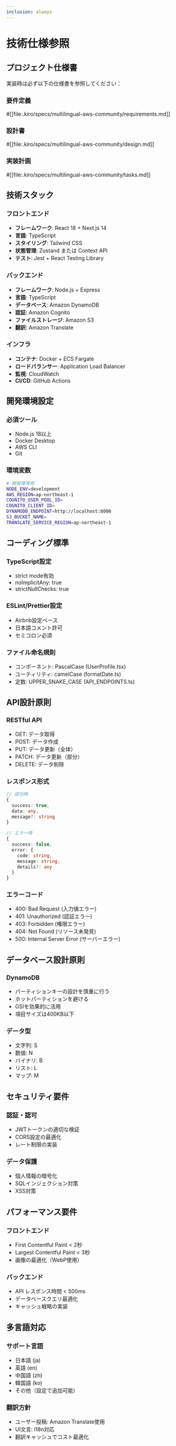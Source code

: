 ```yaml
---
inclusion: always
---
```


# 技術仕様参照

## プロジェクト仕様書
実装時は必ず以下の仕様書を参照してください：

### 要件定義
#[[file:.kiro/specs/multilingual-aws-community/requirements.md]]

### 設計書
#[[file:.kiro/specs/multilingual-aws-community/design.md]]

### 実装計画
#[[file:.kiro/specs/multilingual-aws-community/tasks.md]]

## 技術スタック

### フロントエンド
- **フレームワーク**: React 18 + Next.js 14
- **言語**: TypeScript
- **スタイリング**: Tailwind CSS
- **状態管理**: Zustand または Context API
- **テスト**: Jest + React Testing Library

### バックエンド
- **フレームワーク**: Node.js + Express
- **言語**: TypeScript
- **データベース**: Amazon DynamoDB
- **認証**: Amazon Cognito
- **ファイルストレージ**: Amazon S3
- **翻訳**: Amazon Translate

### インフラ
- **コンテナ**: Docker + ECS Fargate
- **ロードバランサー**: Application Load Balancer
- **監視**: CloudWatch
- **CI/CD**: GitHub Actions

## 開発環境設定

### 必須ツール
- Node.js 18以上
- Docker Desktop
- AWS CLI
- Git

### 環境変数
```bash
# 開発環境用
NODE_ENV=development
AWS_REGION=ap-northeast-1
COGNITO_USER_POOL_ID=
COGNITO_CLIENT_ID=
DYNAMODB_ENDPOINT=http://localhost:8000
S3_BUCKET_NAME=
TRANSLATE_SERVICE_REGION=ap-northeast-1
```

## コーディング標準

### TypeScript設定
- strict mode有効
- noImplicitAny: true
- strictNullChecks: true

### ESLint/Prettier設定
- Airbnb設定ベース
- 日本語コメント許可
- セミコロン必須

### ファイル命名規則
- コンポーネント: PascalCase (UserProfile.tsx)
- ユーティリティ: camelCase (formatDate.ts)
- 定数: UPPER_SNAKE_CASE (API_ENDPOINTS.ts)

## API設計原則

### RESTful API
- GET: データ取得
- POST: データ作成
- PUT: データ更新（全体）
- PATCH: データ更新（部分）
- DELETE: データ削除

### レスポンス形式
```typescript
// 成功時
{
  success: true,
  data: any,
  message?: string
}

// エラー時
{
  success: false,
  error: {
    code: string,
    message: string,
    details?: any
  }
}
```

### エラーコード
- 400: Bad Request (入力値エラー)
- 401: Unauthorized (認証エラー)
- 403: Forbidden (権限エラー)
- 404: Not Found (リソース未発見)
- 500: Internal Server Error (サーバーエラー)

## データベース設計原則

### DynamoDB
- パーティションキーの設計を慎重に行う
- ホットパーティションを避ける
- GSIを効果的に活用
- 項目サイズは400KB以下

### データ型
- 文字列: S
- 数値: N
- バイナリ: B
- リスト: L
- マップ: M

## セキュリティ要件

### 認証・認可
- JWTトークンの適切な検証
- CORS設定の最適化
- レート制限の実装

### データ保護
- 個人情報の暗号化
- SQLインジェクション対策
- XSS対策

## パフォーマンス要件

### フロントエンド
- First Contentful Paint < 2秒
- Largest Contentful Paint < 3秒
- 画像の最適化（WebP使用）

### バックエンド
- API レスポンス時間 < 500ms
- データベースクエリ最適化
- キャッシュ戦略の実装

## 多言語対応

### サポート言語
- 日本語 (ja)
- 英語 (en)
- 中国語 (zh)
- 韓国語 (ko)
- その他（設定で追加可能）

### 翻訳方針
- ユーザー投稿: Amazon Translate使用
- UI文言: i18n対応
- 翻訳キャッシュでコスト最適化